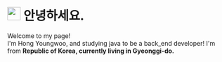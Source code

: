<h1><img src="https://emojis.slackmojis.com/emojis/images/1531849430/4246/blob-sunglasses.gif?1531849430" width="30"/> 안녕하세요.</h1>

<p>Welcome to my page! </br> I'm Hong Youngwoo, and studying java to be a back_end developer! I'm from <b> Republic of Korea, currently living in Gyeonggi-do.</p>
